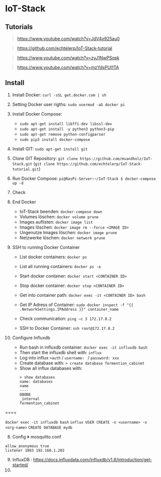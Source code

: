 # IoT-Stack

## Tutorials

> https://www.youtube.com/watch?v=JdV4x925au0

> https://github.com/echtelerp/IoT-Stack-tutorial

> https://www.youtube.com/watch?v=zyJ1NwPSqsk

> https://www.youtube.com/watch?v=mzYdsPUI1TA

## Install

1. Install Docker: `curl -sSL get.docker.com | sh`

2. Setting Docker user rigths: `sudo usermod -aG docker pi`  

2. Install Docker Compose: 
   - `sudo apt-get install libffi-dev libssl-dev`  
   - `sudo apt-get install -y python3 python3-pip`
   - `sudo apt-get remove python-configparser`
   - `sudo pip3 install docker-compose`

3. Install GIT: `sudo apt-get install git`

4. Clone GIT Repository: `git clone https://github.com/msandholz/IoT-Stack.git`
   (`git clone https://github.com/echtelerp/IoT-Stack-tutorial.git`)

5. Run Docker Compose: `pi@RasPi-Server:~/IoT-Stack $ docker-compose up -d` 

6. Check 


7. End Docker
   - IoT-Stack beenden: `docker-compose down`
   - Volumes löschen: `docker volume prune`
   - Images auflisten: `docker image list`
   - Images löschen: `docker image rm --force <IMAGE ID>` 
   - Ungenutze Images löschen: `docker image prune`
   - Netzwerke löschen: `docker network prune`


8. SSH to running Docker Container
   - List docker containers: `docker ps`
   - List all running containers: `docker ps -a`
   - Start docker container: `docker start <CONTAINER ID>` 
   - Stop docker container: `docker stop <CONTAINER ID>`
   - Get into container path: `docker exec -it <CONTAINER ID> bash` 

   - Get IP Adress of Container: `sudo docker inspect -f "{{ .NetworkSettings.IPAddress }}" container_name`
   - Check communication: `ping –c 3 172.17.0.2`
   - SSH to Docker Container: `ssh root@172.17.0.2`

9. Configure Influxdb
   - Run bash in influxdb container: `docker exec -it influxdb bash`
   - Then start the influxdb shell with: `influx`
   - Log into influx `>auth` / `username: ` / `password: xxx`
   - Create database with: `> create database fermention_cabinet`
   - Show all influx databases with: 
     ```
     > show databases
     name: databases
     name
     ----
     DBONE
     _internal
     fermention_cabinet   
     ```




====



`docker exec -it influxdb bash`
    `influx USER CREATE -n <username> -o <org-name>`
    `CREATE DATABASE mydb`


8. Config ⏵ mosquitto.conf
```
allow_anonymous true
listener 1883 192.168.1.202
```

9. InfluxDB : https://docs.influxdata.com/influxdb/v1.8/introduction/get-started/
10. 
